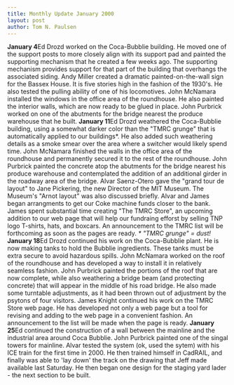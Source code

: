 ```yaml
---
title: Monthly Update January 2000 
layout: post
author: Tom N. Paulsen
---
```




 **January 4**Ed Drozd worked on the Coca\-Bubblie building. He moved one of the support posts to more closely align with its support pad and painted the supporting mechanism that he created a few weeks ago. The supporting mechanism provides support for that part of the building that overhangs the associated siding. Andy Miller created a dramatic painted\-on\-the\-wall sign for the Bassex House. It is five stories high in the fashion of the 1930's. He also tested the pulling ability of one of his locomotives. John McNamara installed the windows in the office area of the roundhouse. He also painted the interior walls, which are now ready to be glued in place. John Purbrick worked on one of the abutments for the bridge nearest the produce warehouse that he built. **January 11**Ed Drozd weathered the Coca\-Bubblie building, using a somewhat darker color than the "TMRC grunge" that is automatically applied to our buildings\*. He also added such weathering details as a smoke smear over the area where a switcher would likely spend time. John McNamara finished the walls in the office area of the roundhouse and permanently secured it to the rest of the roundhouse. John Purbrick painted the concrete atop the abutments for the bridge nearest his produce warehouse and contemplated the addition of an additional girder in the roadway area of the bridge.  Alvar Saenz\-Otero gave the "grand tour de layout" to Jane Pickering, the new Director of the MIT Museum. The Museum's "Arnot layout" was also discussed briefly. Alvar and James began arrangments to get our Coke machine funds closer to the bank. James spent substantial time creating "The TMRC Store", an upcoming addition to our web page that will help our fundraing efforst by selling TNP logo T\-shirts, hats, and boxcars. An announcement to the TMRC list will be forthcoming as soon as the pages are ready.  *\* "TMRC grunge" \= dust!* **January 18**Ed Drozd continued his work on the Coca\-Bubblie plant. He is now making tanks to hold the Bubblie ingredients. These tanks must be extra secure to avoid hazardous spills. John McNamara worked on the roof of the roundhouse and has developed a way to install it in relatively seamless fashion. John Purbrick painted the portions of the roof that are now complete, while also weathering a bridge beam (and protecting concrete) that will appear in the middle of his road bridge. He also made some turntable adjustments, as it had been thrown out of adjustment by the psytons of four visitors. James Knight continued his work on the TMRC Store web page. He has developed not only a web page but a tool for revising and adding to the web page in a convenient fashion. An announcement to the list will be made when the page is ready. **January 25**Ed continued the construction of a wall between the mainline and the industrial area around Coca Bubblie. John Purbrick painted one of the singal towers for mainline. Alvar tested the system (ok, used the sytem) with his ICE train for the first time in 2000\. He then trained himself in CadRAIL, and finally was able to 'lay down' the track on the drawing that Jeff made available last Saturday. He then began one design for the staging yard lader \- the next section to be built.   